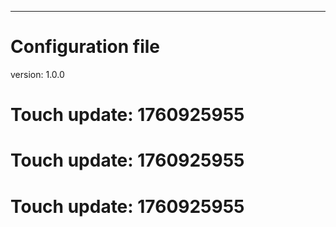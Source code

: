 ---
# Configuration file
version: 1.0.0

# Touch update: 1760925955

# Touch update: 1760925955

# Touch update: 1760925955
